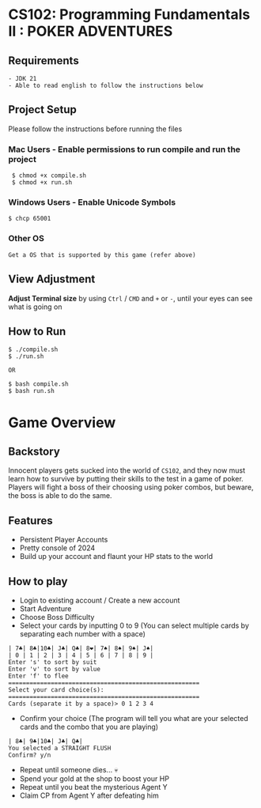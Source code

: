 # CS102: Programming Fundamentals II : POKER ADVENTURES 

## Requirements
```
- JDK 21
- Able to read english to follow the instructions below 
```

## Project Setup
Please follow the instructions before running the files


### Mac Users - Enable permissions to run compile and run the project
```
 $ chmod +x compile.sh
 $ chmod +x run.sh
```

### Windows Users - Enable Unicode Symbols
```
$ chcp 65001
```

### Other OS
```
Get a OS that is supported by this game (refer above)
```

## View Adjustment
<b>Adjust Terminal size</b> by using `Ctrl` / `CMD` and `+` or `-`, until your eyes can see what is going on

## How to Run
```
$ ./compile.sh
$ ./run.sh

OR 

$ bash compile.sh 
$ bash run.sh

```
# Game Overview

## Backstory
Innocent players gets sucked into the world of `CS102`, and they now must learn how to survive by putting their skills to the test in a game of poker. Players will fight a boss of their choosing using poker combos, but beware, the boss is able to do the same.

## Features
* Persistent Player Accounts 
* Pretty console of 2024
* Build up your account and flaunt your HP stats to the world

## How to play
 + Login to existing account / Create a new account
 + Start Adventure
 + Choose Boss Difficulty
 + Select your cards by inputting 0 to 9 (You can select multiple cards by separating each number with a space)

 ```
| 7♣| 8♣|10♣| J♣| Q♣| 8❤| 7♠| 8♠| 9♠| J♠|
| 0 | 1 | 2 | 3 | 4 | 5 | 6 | 7 | 8 | 9 |
Enter 's' to sort by suit
Enter 'v' to sort by value
Enter 'f' to flee
======================================================
Select your card choice(s): 
======================================================
Cards (separate it by a space)> 0 1 2 3 4
 ```
 + Confirm your choice (The program will tell you what are your selected cards and the combo that you are playing)
 ```
| 8♣| 9♣|10♣| J♣| Q♣|
You selected a STRAIGHT FLUSH
Confirm? y/n
 ```
 + Repeat until someone dies... 💀
 + Spend your gold at the shop to boost your HP
 + Repeat until you beat the mysterious Agent Y
 + Claim CP from Agent Y after defeating him


